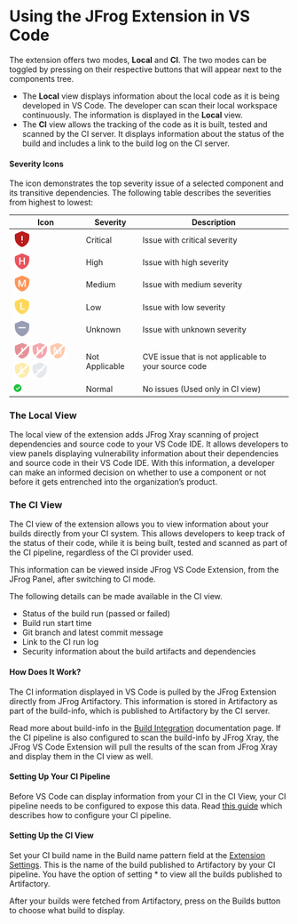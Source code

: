 # Using the JFrog Extension in VS Code

The extension offers two modes, **Local** and **CI**. The two modes can be toggled by pressing on their respective buttons that will appear next to the components tree.

* The **Local** view displays information about the local code as it is being developed in VS Code. The developer can scan their local workspace continuously. The information is displayed in the **Local** view.
* The **CI** view allows the tracking of the code as it is built, tested and scanned by the CI server. It displays information about the status of the build and includes a link to the build log on the CI server.

#### Severity Icons

The icon demonstrates the top severity issue of a selected component and its transitive dependencies. The following table describes the severities from highest to lowest:

| Icon                                                                                                                                                                                                                                                                    | Severity       | Description                                          |
| ----------------------------------------------------------------------------------------------------------------------------------------------------------------------------------------------------------------------------------------------------------------------- | -------------- | ---------------------------------------------------- |
| ![](../../../.gitbook/assets/Critical.png)                                                                                                                                                                                                                              | Critical       | Issue with critical severity                         |
| ![](../../../.gitbook/assets/High.png)                                                                                                                                                                                                                                  | High           | Issue with high severity                             |
| ![](../../../.gitbook/assets/Medium.png)                                                                                                                                                                                                                                | Medium         | Issue with medium severity                           |
| ![](../../../.gitbook/assets/Low.png)                                                                                                                                                                                                                                   | Low            | Issue with low severity                              |
| ![](../../../.gitbook/assets/Unknown.png)                                                                                                                                                                                                                               | Unknown        | Issue with unknown severity                          |
| ![](../../../.gitbook/assets/notApplicableCritical.png)![](../../../.gitbook/assets/notApplicableHigh.png)![](../../../.gitbook/assets/notApplicableMedium.png)![](../../../.gitbook/assets/notApplicableLow.png)![](../../../.gitbook/assets/notApplicableUnknown.png) | Not Applicable | CVE issue that is not applicable to your source code |
| ![](../../../.gitbook/assets/Normal.png)                                                                                                                                                                                                                                | Normal         | No issues (Used only in CI view)                     |

### The Local View

The local view of the extension adds JFrog Xray scanning of project dependencies and source code to your VS Code IDE. It allows developers to view panels displaying vulnerability information about their dependencies and source code in their VS Code IDE. With this information, a developer can make an informed decision on whether to use a component or not before it gets entrenched into the organization’s product.

### The CI View

The CI view of the extension allows you to view information about your builds directly from your CI system. This allows developers to keep track of the status of their code, while it is being built, tested and scanned as part of the CI pipeline, regardless of the CI provider used.

This information can be viewed inside JFrog VS Code Extension, from the JFrog Panel, after switching to CI mode.

The following details can be made available in the CI view.

* Status of the build run (passed or failed)
* Build run start time
* Git branch and latest commit message
* Link to the CI run log
* Security information about the build artifacts and dependencies

#### How Does It Work?

The CI information displayed in VS Code is pulled by the JFrog Extension directly from JFrog Artifactory. This information is stored in Artifactory as part of the build-info, which is published to Artifactory by the CI server.

Read more about build-info in the [Build Integration](https://www.jfrog.com/confluence/display/JFROG/Build+Integration) documentation page. If the CI pipeline is also configured to scan the build-info by JFrog Xray, the JFrog VS Code Extension will pull the results of the scan from JFrog Xray and display them in the CI view as well.

#### Setting Up Your CI Pipeline

Before VS Code can display information from your CI in the CI View, your CI pipeline needs to be configured to expose this data. Read [this guide](https://www.jfrog.com/confluence/display/JFROG/Setting+Up+CI+Integration) which describes how to configure your CI pipeline.

#### Setting Up the CI View

Set your CI build name in the Build name pattern field at the [Extension Settings](broken-reference). This is the name of the build published to Artifactory by your CI pipeline. You have the option of setting \* to view all the builds published to Artifactory.

After your builds were fetched from Artifactory, press on the Builds  button to choose what build to display.
